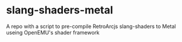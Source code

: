 # slang-shaders-metal
A repo with a script to pre-compile RetroArcjs slang-shaders to Metal useing OpenEMU's shader framework
